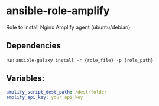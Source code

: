 # ansible-role-amplify
Role to install Nginx Amplify agent (ubuntu/debian)

## Dependencies
run `ansible-galaxy install -r {role_file} -p {role_path}`

## Variables:

```yaml
amplify_script_dest_path: /dest/folder
amplify_api_key: your_api_key 
```
